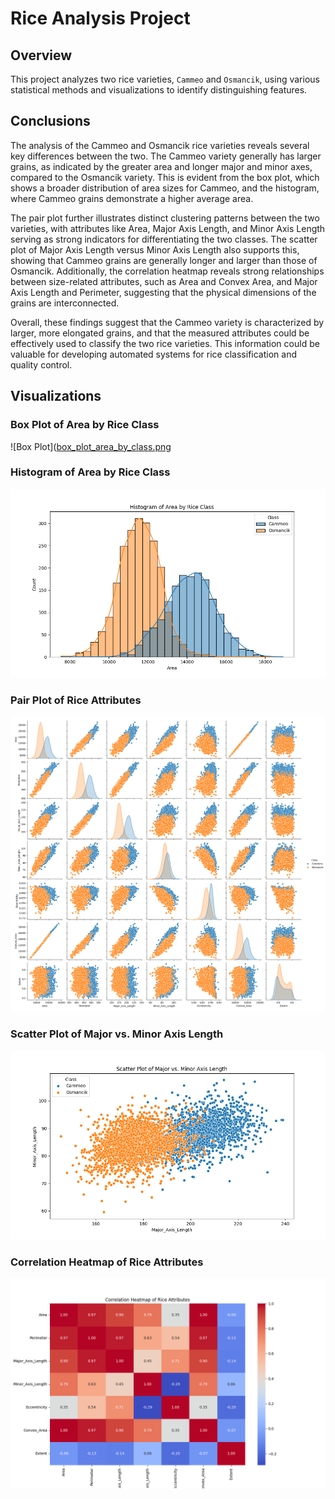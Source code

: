 # Rice Analysis Project

## Overview
This project analyzes two rice varieties, `Cammeo` and `Osmancik`, using various statistical methods and visualizations to identify distinguishing features.

## Conclusions
The analysis of the Cammeo and Osmancik rice varieties reveals several key differences between the two. The Cammeo variety generally has larger grains, as indicated by the greater area and longer major and minor axes, compared to the Osmancik variety. This is evident from the box plot, which shows a broader distribution of area sizes for Cammeo, and the histogram, where Cammeo grains demonstrate a higher average area.

The pair plot further illustrates distinct clustering patterns between the two varieties, with attributes like Area, Major Axis Length, and Minor Axis Length serving as strong indicators for differentiating the two classes. The scatter plot of Major Axis Length versus Minor Axis Length also supports this, showing that Cammeo grains are generally longer and larger than those of Osmancik. Additionally, the correlation heatmap reveals strong relationships between size-related attributes, such as Area and Convex Area, and Major Axis Length and Perimeter, suggesting that the physical dimensions of the grains are interconnected.

Overall, these findings suggest that the Cammeo variety is characterized by larger, more elongated grains, and that the measured attributes could be effectively used to classify the two rice varieties. This information could be valuable for developing automated systems for rice classification and quality control.

## Visualizations

### Box Plot of Area by Rice Class
![Box Plot]([box_plot_area_by_class.png](https://raw.githubusercontent.com/hamid-ananda/RiceBreeedAnalysis/main/BoxPlotofAreabyRiceClass.png)

### Histogram of Area by Rice Class
![Histogram](https://raw.githubusercontent.com/hamid-ananda/RiceBreeedAnalysis/main/HistogramofAreabyRiceClass.png)

### Pair Plot of Rice Attributes
![Pair Plot](https://raw.githubusercontent.com/hamid-ananda/RiceBreeedAnalysis/main/PairPlotofRiceAttributes.png)

### Scatter Plot of Major vs. Minor Axis Length
![Scatter Plot](https://raw.githubusercontent.com/hamid-ananda/RiceBreeedAnalysis/main/ScatterPlotofMajorvsMinorAxisLength.png)

### Correlation Heatmap of Rice Attributes
![Correlation Heatmap](https://raw.githubusercontent.com/hamid-ananda/RiceBreeedAnalysis/main/CorrelationHeatmapofRiceAttributes.png)
